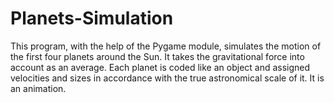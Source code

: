 # Planets-Simulation
This program, with the help of the Pygame module, simulates the motion of the first four planets around the Sun. It takes the gravitational force into account as an average. Each planet is coded like an object and assigned velocities and sizes in accordance with the true astronomical scale of it. It is an animation.
